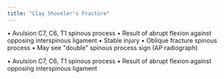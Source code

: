 ```yaml
---
title: "Clay Shoveler's Fracture"
---
```

&#8226; Avulsion C7, C6, T1 spinous process
&#8226; Result of abrupt flexion against opposing interspinous ligament
&#8226; Stable injury
&#8226; Oblique fracture spinous process
&#8226; May see &quot;double&quot; spinous process sign (AP radiograph)

&#9642; Avulsion C7, C6, T1 spinous process 
&#9642; Result of abrupt flexion against opposing interspinous ligament

